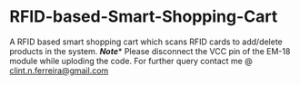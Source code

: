 # RFID-based-Smart-Shopping-Cart
A RFID based smart shopping cart which scans RFID cards to add/delete products in the system.
*********Note**********
Please disconnect the VCC pin of the EM-18 module while uploding the code.
For further query contact me @ clint.n.ferreira@gmail.com
